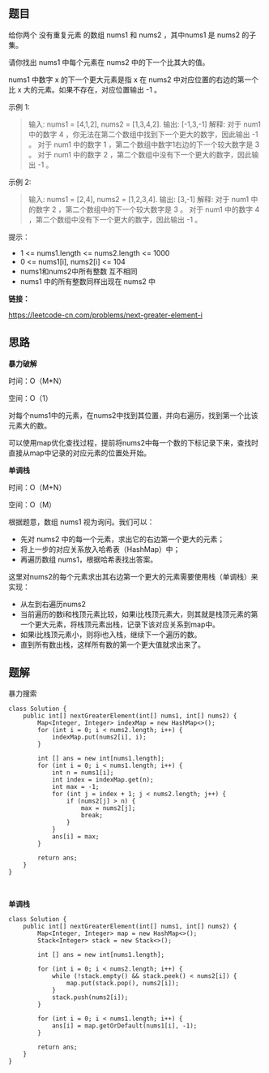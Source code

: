 ## 题目

给你两个 没有重复元素 的数组 nums1 和 nums2 ，其中nums1 是 nums2 的子集。

请你找出 nums1 中每个元素在 nums2 中的下一个比其大的值。

nums1 中数字 x 的下一个更大元素是指 x 在 nums2 中对应位置的右边的第一个比 x 大的元素。如果不存在，对应位置输出 -1 。

示例 1:

> 输入: nums1 = [4,1,2], nums2 = [1,3,4,2].
> 输出: [-1,3,-1]
> 解释:
>     对于 num1 中的数字 4 ，你无法在第二个数组中找到下一个更大的数字，因此输出 -1 。
>     对于 num1 中的数字 1 ，第二个数组中数字1右边的下一个较大数字是 3 。
>     对于 num1 中的数字 2 ，第二个数组中没有下一个更大的数字，因此输出 -1 。

示例 2:

> 输入: nums1 = [2,4], nums2 = [1,2,3,4].
> 输出: [3,-1]
> 解释:
>     对于 num1 中的数字 2 ，第二个数组中的下一个较大数字是 3 。
>     对于 num1 中的数字 4 ，第二个数组中没有下一个更大的数字，因此输出 -1 。


提示：

* 1 <= nums1.length <= nums2.length <= 1000
* 0 <= nums1[i], nums2[i] <= 104
* nums1和nums2中所有整数 互不相同
* nums1 中的所有整数同样出现在 nums2 中

**链接：**

https://leetcode-cn.com/problems/next-greater-element-i

## 思路

**暴力破解**

时间：O（M*N）

空间：O（1）

对每个nums1中的元素，在nums2中找到其位置，并向右遍历，找到第一个比该元素大的数。

可以使用map优化查找过程，提前将nums2中每一个数的下标记录下来，查找时直接从map中记录的对应元素的位置处开始。

**单调栈**

时间：O（M+N）

空间：O（M）

根据题意，数组 nums1 视为询问。我们可以：

* 先对 nums2 中的每一个元素，求出它的右边第一个更大的元素；
* 将上一步的对应关系放入哈希表（HashMap）中；
* 再遍历数组 nums1，根据哈希表找出答案。

这里对nums2的每个元素求出其右边第一个更大的元素需要使用栈（单调栈）来实现：

* 从左到右遍历nums2
* 当前遍历的数i和栈顶元素比较，如果i比栈顶元素大，则其就是栈顶元素的第一个更大元素，将栈顶元素出栈，记录下该对应关系到map中。
* 如果i比栈顶元素小，则将i也入栈，继续下一个遍历的数。
* 直到所有数出栈，这样所有数的第一个更大值就求出来了。

## 题解

暴力搜索


    class Solution {
        public int[] nextGreaterElement(int[] nums1, int[] nums2) {
            Map<Integer, Integer> indexMap = new HashMap<>();
            for (int i = 0; i < nums2.length; i++) {
                indexMap.put(nums2[i], i);
            }
    
            int [] ans = new int[nums1.length];
            for (int i = 0; i < nums1.length; i++) {
                int n = nums1[i];
                int index = indexMap.get(n);
                int max = -1;
                for (int j = index + 1; j < nums2.length; j++) {
                    if (nums2[j] > n) {
                        max = nums2[j];
                        break;
                    }
                }
                ans[i] = max;
            }
    
            return ans;
        }
    }


​    

**单调栈**

```
class Solution {
    public int[] nextGreaterElement(int[] nums1, int[] nums2) {
        Map<Integer, Integer> map = new HashMap<>();
        Stack<Integer> stack = new Stack<>();

        int [] ans = new int[nums1.length];

        for (int i = 0; i < nums2.length; i++) {
            while (!stack.empty() && stack.peek() < nums2[i]) {
                map.put(stack.pop(), nums2[i]);
            }
            stack.push(nums2[i]);
        }

        for (int i = 0; i < nums1.length; i++) {
            ans[i] = map.getOrDefault(nums1[i], -1);
        }

        return ans;
    }
}
```

